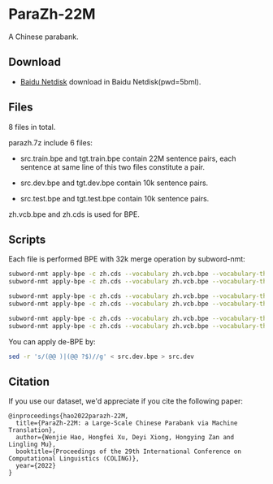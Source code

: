 # ParaZh-22M
A Chinese parabank.


## Download
* [Baidu Netdisk](https://pan.baidu.com/s/1mpg0EEWtBUs1l0zIIygLfA) download in Baidu Netdisk(pwd=5bml). 

## Files
8 files in total.

parazh.7z include 6 files: 

* src.train.bpe and tgt.train.bpe contain 22M sentence pairs, each sentence at same line of this two files constitute a pair.

* src.dev.bpe and tgt.dev.bpe contain 10k sentence pairs.

* src.test.bpe and tgt.test.bpe contain 10k sentence pairs.

zh.vcb.bpe and zh.cds is used for BPE.

## Scripts
Each file is performed BPE with 32k merge operation by subword-nmt:
```bash
subword-nmt apply-bpe -c zh.cds --vocabulary zh.vcb.bpe --vocabulary-threshold 8 < src.train > src.train.bpe
subword-nmt apply-bpe -c zh.cds --vocabulary zh.vcb.bpe --vocabulary-threshold 8 < tgt.train > tgt.train.bpe

subword-nmt apply-bpe -c zh.cds --vocabulary zh.vcb.bpe --vocabulary-threshold 8 < src.dev > src.dev.bpe
subword-nmt apply-bpe -c zh.cds --vocabulary zh.vcb.bpe --vocabulary-threshold 8 < tgt.dev > tgt.dev.bpe

subword-nmt apply-bpe -c zh.cds --vocabulary zh.vcb.bpe --vocabulary-threshold 8 < src.test > src.test.bpe
subword-nmt apply-bpe -c zh.cds --vocabulary zh.vcb.bpe --vocabulary-threshold 8 < tgt.test > tgt.test.bpe

```

You can apply de-BPE by:
```bash
sed -r 's/(@@ )|(@@ ?$)//g' < src.dev.bpe > src.dev
```

## Citation
If you use our dataset, we'd appreciate if you cite the following paper:
```
@inproceedings{hao2022parazh-22M,
  title={ParaZh-22M: a Large-Scale Chinese Parabank via Machine Translation},
  author={Wenjie Hao, Hongfei Xu, Deyi Xiong, Hongying Zan and Lingling Mu},
  booktitle={Proceedings of the 29th International Conference on Computational Linguistics (COLING)},
  year={2022}
}
```
